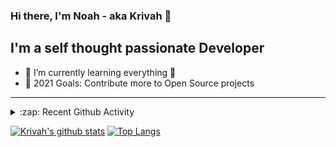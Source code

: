 ### Hi there, I'm Noah - aka Krivah 👋

## I'm a self thought passionate Developer

- 🌱 I’m currently learning everything 🤣
- 🥅 2021 Goals: Contribute more to Open Source projects

---

<details>
  <summary>:zap: Recent Github Activity</summary>
  
<!--START_SECTION:activity-->
1. ❌ Closed PR [#56](https://github.com/krivahtoo/telechat/pull/56) in [krivahtoo/telechat](https://github.com/krivahtoo/telechat)
2. 🎉 Merged PR [#55](https://github.com/krivahtoo/telechat/pull/55) in [krivahtoo/telechat](https://github.com/krivahtoo/telechat)
3. ❌ Closed PR [#53](https://github.com/krivahtoo/telechat/pull/53) in [krivahtoo/telechat](https://github.com/krivahtoo/telechat)
4. 🎉 Merged PR [#54](https://github.com/krivahtoo/telechat/pull/54) in [krivahtoo/telechat](https://github.com/krivahtoo/telechat)
5. ❌ Closed PR [#30](https://github.com/krivahtoo/group-manager/pull/30) in [krivahtoo/group-manager](https://github.com/krivahtoo/group-manager)
<!--END_SECTION:activity-->

</details>


  [![Krivah's github stats](https://github-readme-stats.vercel.app/api?username=krivahtoo&count_private=true&theme=tokyonight)](https://github.com/anuraghazra/github-readme-stats)
  [![Top Langs](https://github-readme-stats.vercel.app/api/top-langs/?username=krivahtoo&layout=compact&langs_count=10&theme=tokyonight)](https://github.com/anuraghazra/github-readme-stats)


